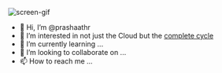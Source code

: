 ![screen-gif](https://media.tenor.co/images/9a295a597337e0c8bddb8f21ab177100/raw)


- 👋 Hi, I’m @prashaathr
- 👀 I’m interested in not just the Cloud but the [complete cycle](https://en.wikipedia.org/wiki/File:HumanIntegratedWaterCycle_(2).jpg) 
- 🌱 I’m currently learning ...
- 💞️ I’m looking to collaborate on ...
- 📫 How to reach me ...

<!---
prashaathr/prashaathr is a ✨ special ✨ repository because its `README.md` (this file) appears on your GitHub profile.
You can click the Preview link to take a look at your changes.
--->
